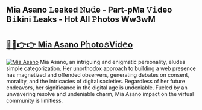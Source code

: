 ## Mia Asano 𝙻eaked 𝙽u𝚍e - Part-pMa 𝚅𝚒deo B𝚒kini 𝙻eaks - Hot All 𝙿hotos Ww3wM

# <h2><a href="http://ld58lg4.urlbe.top/?page=Mia+Asano">🔗🔗👉👉 Mia Asano P𝚑oto𝚜Vid𝚎o</a></h2>

[![Mia Asano](https://i.imgur.com/eBuTRDB.gif)](http://ld58lg4.urlbe.top/?page=Mia+Asano)
Mia Asano, an intriguing and enigmatic personality, eludes simple categorization. Her unorthodox approach to building a web presence has magnetized and offended observers, generating debates on consent, morality, and the intricacies of digital societies. Regardless of her future endeavors, her significance in the digital age is undeniable. Fueled by an unwavering resolve and undeniable charm, Mia Asano impact on the virtual community is limitless.
